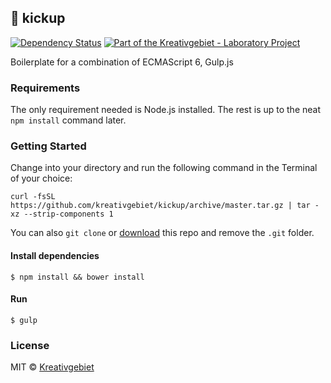 ## :gem: kickup

[![Dependency Status](https://david-dm.org/kreativgebiet/kickup/dev-status.svg)](https://david-dm.org/kreativgebiet/kickup) [![Part of the Kreativgebiet - Laboratory Project](https://img.shields.io/badge/laboratory-project-red.svg)](http://labs.kreativgebiet.com/)

Boilerplate for a combination of ECMAScript 6, Gulp.js

### Requirements

The only requirement needed is Node.js installed. The rest is up to the neat `npm install` command later.

### Getting Started
Change into your directory and run the following command in the Terminal of your choice:

```
curl -fsSL https://github.com/kreativgebiet/kickup/archive/master.tar.gz | tar -xz --strip-components 1
```

You can also `git clone` or [download](https://github.com/kreativgebiet/kickup/archive/master.zip) this repo and remove the `.git` folder.

#### Install dependencies

```
$ npm install && bower install
```

#### Run

```
$ gulp
```

### License

MIT © [Kreativgebiet](http://kreativgebiet.com)
